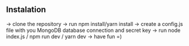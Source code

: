 ## Instalation

-> clone the repository
-> run npm install/yarn install
-> create a config.js file with you MongoDB database connection and secret key
-> run node index.js / npm run dev / yarn dev
-> have fun =)
